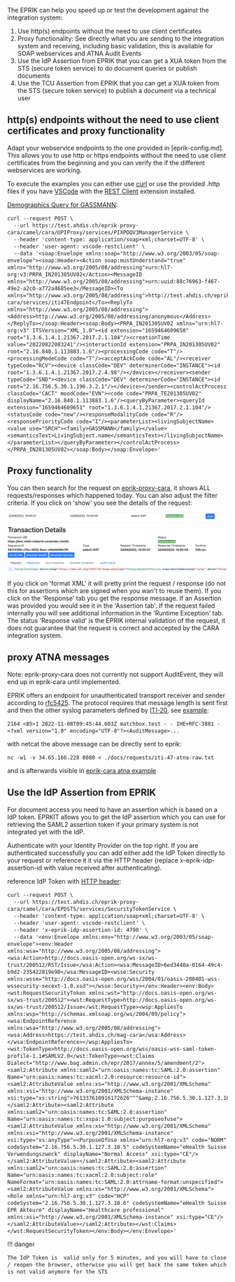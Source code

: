 The EPRIK can help you speed up or test the development against the integration system:

1. Use http(s) endpoints without the need to use client certificates
2. Proxy functionality: See directly what you are sending to the integration system and receiving, including basic validation, this is available for SOAP webservices and ATNA Audit Events
3. Use the IdP Assertion from EPRIK that you can get a XUA token from the STS (secure token service) to do document queries or publish documents
4. Use the TCU Assertion from EPRIK that you can get a XUA token from the STS (secure token service) to publish a document via a technical user


## http(s) endpoints without the need to use client certificates and proxy functionality

Adapt your webservice endpoints to the one provided in [eprik-config.md]. This allows you to use http or https endpoints without the need to use client certificates from the beginning and you can verify the if the different webservices are working.  

To execute the examples you can either use [curl](https://curl.se/) or use the provided .http files if you have [VSCode](https://code.visualstudio.com/) with the [REST Client](https://marketplace.visualstudio.com/items?itemName=humao.rest-client) extension installed.

[Demographics Query for GASSMANN](requests/iti-47-gassmann-eprik-proxy.http):

```
curl --request POST \
  --url https://test.ahdis.ch/eprik-proxy-cara/camel/cara/UPIProxy/services/PIXPDQV3ManagerService \
  --header 'content-type: application/soap+xml;charset=UTF-8' \
  --header 'user-agent: vscode-restclient' \
  --data '<soap:Envelope xmlns:soap="http://www.w3.org/2003/05/soap-envelope"><soap:Header><Action soap:mustUnderstand="true" xmlns="http://www.w3.org/2005/08/addressing">urn:hl7-org:v3:PRPA_IN201305UV02</Action><MessageID xmlns="http://www.w3.org/2005/08/addressing">urn:uuid:88c76963-f467-49e2-a2c0-a772a4685ee3</MessageID><To xmlns="http://www.w3.org/2005/08/addressing">http://test.ahdis.ch/eprik-cara/services/iti47Endpoint</To><ReplyTo xmlns="http://www.w3.org/2005/08/addressing"><Address>http://www.w3.org/2005/08/addressing/anonymous</Address></ReplyTo></soap:Header><soap:Body><PRPA_IN201305UV02 xmlns="urn:hl7-org:v3" ITSVersion="XML_1.0"><id extension="1659464609650" root="1.3.6.1.4.1.21367.2017.2.1.104"/><creationTime value="20220822083241"/><interactionId extension="PRPA_IN201305UV02" root="2.16.840.1.113883.1.6"/><processingCode code="T"/><processingModeCode code="T"/><acceptAckCode code="AL"/><receiver typeCode="RCV"><device classCode="DEV" determinerCode="INSTANCE"><id root="1.3.6.1.4.1.21367.2017.2.4.98"/></device></receiver><sender typeCode="SND"><device classCode="DEV" determinerCode="INSTANCE"><id root="2.16.756.5.30.1.196.3.2.1"/></device></sender><controlActProcess classCode="CACT" moodCode="EVN"><code code="PRPA_TE201305UV02" displayName="2.16.840.1.113883.1.6"/><queryByParameter><queryId extension="1659464609651" root="1.3.6.1.4.1.21367.2017.2.1.104"/><statusCode code="new"/><responseModalityCode code="R"/><responsePriorityCode code="I"/><parameterList><livingSubjectName><value use="SRCH"><family>GASSMANN</family></value><semanticsText>LivingSubject.name</semanticsText></livingSubjectName></parameterList></queryByParameter></controlActProcess></PRPA_IN201305UV02></soap:Body></soap:Envelope>'
```

## Proxy functionality

You can then search for the request on [eprik-proxy-cara](http://test.ahdis.ch/eprik-proxy-cara/), it shows ALL requests/responses which happened today. You can also adjust the filter criteria. If you click on 'show' you see the details of the request: 

  ![Image title](img/pdqv3-iti47.png)

If you click on 'format XML' it will pretty print the request / response (do not this for assertions which are signed when you wan't to reuse them). If you click on the 'Response' tab you get the response message. If an Assertion was provided you would see it in the 'Assertion tab'. If the request failed internally you will see additional information in the 'Runtime Exception' tab. The status 'Response valid' is the EPRIK internal validation of the request, it does not guarantee that the request is correct and accepted by the CARA integration system.

## proxy ATNA messages

Note: eprik-proxy-cara does not currently not support AuditEvent, they will end up in eprik-cara until implemented.

EPRIK offers an endpoint for unauthenticated transport receiver and sender according to [rfc5425](https://www.rfc-editor.org/rfc/rfc5425#section-5.3). The protocol requires that message length is sent first and then the other syslog parameters defined by [ITI-20](https://profiles.ihe.net/ITI/TF/Volume2/ITI-20.html#3.20.4.1.2), see [example](requests/iti-47-atna-raw.txt):

```
2164 <85>1 2022-11-08T09:45:44.603Z matchbox.test - - IHE+RFC-3881 - <?xml version="1.0" encoding="UTF-8"?><AuditMessage>...
```

with netcat the above message can be directly sent to eprik:

```
nc -w1 -v 34.65.166.228 8080 < ./docs/requests/iti-47-atna-raw.txt 
```

and is afterwards visible in [eprik-cara atna example](https://test.ahdis.ch/eprik-cara/index.html#/transaction/cfefb940-1039-4f7a-bfa0-49359b2f2c6e) 

## Use the IdP Assertion from EPRIK 
For document access you need to have an assertion which is based on a IdP token. EPRKIT allows you to get the IdP assertion which you can use for retrieving the SAML2 assertion token if your primary system is not integrated yet with the IdP.

Authenticate with your Identity Provider on the top right. If you are authenticated successfully you can add either add the IdP Token directly to your request or reference it it via the HTTP header (replace x-eprik-idp-assertion-id with value received after authenticating).

reference IdP Token with [HTTP header](requests/sts-idp-httpheader-eprik-proxy.http):
```
curl --request POST \
  --url https://test.ahdis.ch/eprik-proxy-cara/camel/cara/EPDSTS/services/SecurityTokenService \
  --header 'content-type: application/soap+xml;charset=UTF-8' \
  --header 'user-agent: vscode-restclient' \
  --header 'x-eprik-idp-assertion-id: 4790' \
  --data '<env:Envelope xmlns:env="http://www.w3.org/2003/05/soap-envelope"><env:Header xmlns:wsa="http://www.w3.org/2005/08/addressing"><wsa:Action>http://docs.oasis-open.org/ws-sx/ws-trust/200512/RST/Issue</wsa:Action><wsa:MessageID>6ed3440a-0164-49c4-b9d2-235422819e90</wsa:MessageID><wsse:Security xmlns:wsse="http://docs.oasis-open.org/wss/2004/01/oasis-200401-wss-wssecurity-secext-1.0.xsd"></wsse:Security></env:Header><env:Body><wst:RequestSecurityToken xmlns:wst="http://docs.oasis-open.org/ws-sx/ws-trust/200512"><wst:RequestType>http://docs.oasis-open.org/ws-sx/ws-trust/200512/Issue</wst:RequestType><wsp:AppliesTo xmlns:wsp="http://schemas.xmlsoap.org/ws/2004/09/policy"><wsa:EndpointReference xmlns:wsa="http://www.w3.org/2005/08/addressing"><wsa:Address>https://test.ahdis.ch/mag-cara</wsa:Address></wsa:EndpointReference></wsp:AppliesTo><wst:TokenType>http://docs.oasis-open.org/wss/oasis-wss-saml-token-profile-1.1#SAMLV2.0</wst:TokenType><wst:Claims Dialect="http://www.bag.admin.ch/epr/2017/annex/5/amendment/2"><saml2:Attribute xmlns:saml2="urn:oasis:names:tc:SAML:2.0:assertion" Name="urn:oasis:names:tc:xacml:2.0:resource:resource-id"><saml2:AttributeValue xmlns:xs="http://www.w3.org/2001/XMLSchema" xmlns:xsi="http://www.w3.org/2001/XMLSchema-instance" xsi:type="xs:string">761337610916172626^^^&amp;2.16.756.5.30.1.127.3.10.3&amp;ISO</saml2:AttributeValue></saml2:Attribute><saml2:Attribute xmlns:saml2="urn:oasis:names:tc:SAML:2.0:assertion" Name="urn:oasis:names:tc:xspa:1.0:subject:purposeofuse"><saml2:AttributeValue xmlns:xs="http://www.w3.org/2001/XMLSchema" xmlns:xsi="http://www.w3.org/2001/XMLSchema-instance" xsi:type="xs:anyType"><PurposeOfUse xmlns="urn:hl7-org:v3" code="NORM" codeSystem="2.16.756.5.30.1.127.3.10.5" codeSystemName="eHealth Suisse Verwendungszweck" displayName="Normal Access" xsi:type="CE"/></saml2:AttributeValue></saml2:Attribute><saml2:Attribute xmlns:saml2="urn:oasis:names:tc:SAML:2.0:assertion" Name="urn:oasis:names:tc:xacml:2.0:subject:role" NameFormat="urn:oasis:names:tc:SAML:2.0:attrname-format:unspecified"><saml2:AttributeValue xmlns:xs="http://www.w3.org/2001/XMLSchema"><Role xmlns="urn:hl7-org:v3" code="HCP" codeSystem="2.16.756.5.30.1.127.3.10.6" codeSystemName="eHealth Suisse EPR Akteure" displayName="Healthcare professional" xmlns:xsi="http://www.w3.org/2001/XMLSchema-instance" xsi:type="CE"/></saml2:AttributeValue></saml2:Attribute></wst:Claims></wst:RequestSecurityToken></env:Body></env:Envelope>'
```

!!! danger

    The IdP Token is  valid only for 5 minutes, and you will have to close / reopen the browser, otherwise you will get back the same token which is not valid anymore for the STS


